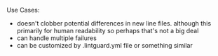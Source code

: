 Use Cases:
- doesn't clobber potential differences in new line files. although this primarily for human readability so perhaps that's not a big deal
- can handle multiple failures
- can be customized by .lintguard.yml file or something similar